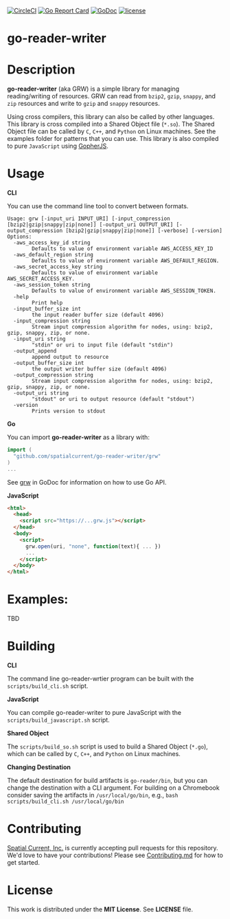 [![CircleCI](https://circleci.com/gh/spatialcurrent/go-reader-writer/tree/master.svg?style=svg)](https://circleci.com/gh/spatialcurrent/go-reader-writer/tree/master) [![Go Report Card](https://goreportcard.com/badge/spatialcurrent/go-reader-writer)](https://goreportcard.com/report/spatialcurrent/go-reader-writer)  [![GoDoc](https://godoc.org/github.com/spatialcurrent/go-reader-writer?status.svg)](https://godoc.org/github.com/spatialcurrent/go-reader-writer) [![license](http://img.shields.io/badge/license-MIT-red.svg?style=flat)](https://github.com/spatialcurrent/go-reader-writer/blob/master/LICENSE)

# go-reader-writer

# Description

**go-reader-writer** (aka GRW) is a simple library for managing reading/writing of resources.  GRW can read from `bzip2`, `gzip`, `snappy`, and `zip` resources and write to `gzip` and `snappy` resources.

Using cross compilers, this library can also be called by other languages.  This library is cross compiled into a Shared Object file (`*.so`).  The Shared Object file can be called by `C`, `C++`, and `Python` on Linux machines.  See the examples folder for patterns that you can use.  This library is also compiled to pure `JavaScript` using [GopherJS](https://github.com/gopherjs/gopherjs).

# Usage

**CLI**

You can use the command line tool to convert between formats.

```
Usage: grw [-input_uri INPUT_URI] [-input_compression [bzip2|gzip|snappy|zip|none]] [-output_uri OUTPUT_URI] [-output_compression [bzip2|gzip|snappy|zip|none]] [-verbose] [-version]
Options:
  -aws_access_key_id string
        Defaults to value of environment variable AWS_ACCESS_KEY_ID
  -aws_default_region string
        Defaults to value of environment variable AWS_DEFAULT_REGION.
  -aws_secret_access_key string
        Defaults to value of environment variable AWS_SECRET_ACCESS_KEY.
  -aws_session_token string
        Defaults to value of environment variable AWS_SESSION_TOKEN.
  -help
        Print help
  -input_buffer_size int
        the input reader buffer size (default 4096)
  -input_compression string
        Stream input compression algorithm for nodes, using: bzip2, gzip, snappy, zip, or none.
  -input_uri string
        "stdin" or uri to input file (default "stdin")
  -output_append
        append output to resource
  -output_buffer_size int
        the output writer buffer size (default 4096)
  -output_compression string
        Stream input compression algorithm for nodes, using: bzip2, gzip, snappy, zip, or none.
  -output_uri string
        "stdout" or uri to output resource (default "stdout")
  -version
        Prints version to stdout
```

**Go**

You can import **go-reader-writer** as a library with:

```go
import (
  "github.com/spatialcurrent/go-reader-writer/grw"
)
...
```

See [grw](https://godoc.org/github.com/spatialcurrent/go-reader-writer/grw) in GoDoc for information on how to use Go API.

**JavaScript**

```html
<html>
  <head>
    <script src="https://...grw.js"></script>
  </head>
  <body>
    <script>
      grw.open(uri, "none", function(text){ ... })
      ...
    </script>
  </body>
</html>
```

# Examples:

TBD

# Building

**CLI**

The command line go-reader-wrtier program can be built with the `scripts/build_cli.sh` script.

**JavaScript**

You can compile go-reader-writer to pure JavaScript with the `scripts/build_javascript.sh` script.

**Shared Object**

The `scripts/build_so.sh` script is used to build a Shared Object (`*.go`), which can be called by `C`, `C++`, and `Python` on Linux machines.

**Changing Destination**

The default destination for build artifacts is `go-reader/bin`, but you can change the destination with a CLI argument.  For building on a Chromebook consider saving the artifacts in `/usr/local/go/bin`, e.g., `bash scripts/build_cli.sh /usr/local/go/bin`

# Contributing

[Spatial Current, Inc.](https://spatialcurrent.io) is currently accepting pull requests for this repository.  We'd love to have your contributions!  Please see [Contributing.md](https://github.com/spatialcurrent/go-reader-writer/blob/master/CONTRIBUTING.md) for how to get started.

# License

This work is distributed under the **MIT License**.  See **LICENSE** file.
